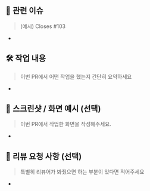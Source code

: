 ## 🔖 관련 이슈
> (예시) Closes #103
- 

## 🛠️ 작업 내용
> 이번 PR에서 어떤 작업을 했는지 간단히 요약하세요
-

## 🎨 스크린샷 / 화면 예시 (선택)
> 이번 PR에서 작업한 화면을 작성해주세요.
-

## 👀 리뷰 요청 사항 (선택)
> 특별히 리뷰어가 봐줬으면 하는 부분이 있다면 적어주세요
- 